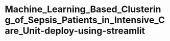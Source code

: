 # Machine_Learning_Based_Clustering_of_Sepsis_Patients_in_Intensive_Care_Unit-deploy-using-streamlit
